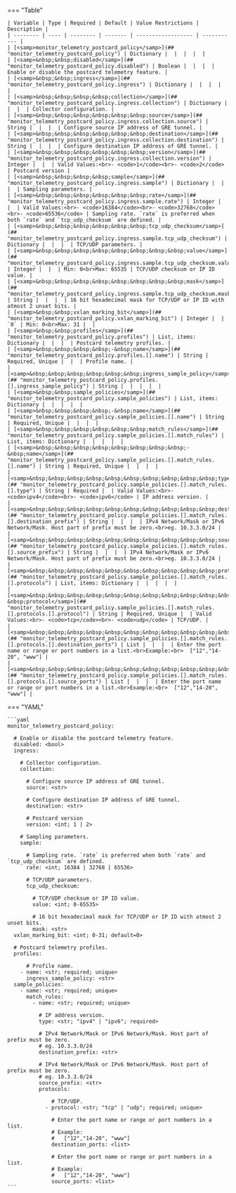 <!--
  ~ Copyright (c) 2024 Arista Networks, Inc.
  ~ Use of this source code is governed by the Apache License 2.0
  ~ that can be found in the LICENSE file.
  -->
=== "Table"

    | Variable | Type | Required | Default | Value Restrictions | Description |
    | -------- | ---- | -------- | ------- | ------------------ | ----------- |
    | [<samp>monitor_telemetry_postcard_policy</samp>](## "monitor_telemetry_postcard_policy") | Dictionary |  |  |  |  |
    | [<samp>&nbsp;&nbsp;disabled</samp>](## "monitor_telemetry_postcard_policy.disabled") | Boolean |  |  |  | Enable or disable the postcard telemetry feature. |
    | [<samp>&nbsp;&nbsp;ingress</samp>](## "monitor_telemetry_postcard_policy.ingress") | Dictionary |  |  |  |  |
    | [<samp>&nbsp;&nbsp;&nbsp;&nbsp;collection</samp>](## "monitor_telemetry_postcard_policy.ingress.collection") | Dictionary |  |  |  | Collector configuration. |
    | [<samp>&nbsp;&nbsp;&nbsp;&nbsp;&nbsp;&nbsp;source</samp>](## "monitor_telemetry_postcard_policy.ingress.collection.source") | String |  |  |  | Configure source IP address of GRE tunnel. |
    | [<samp>&nbsp;&nbsp;&nbsp;&nbsp;&nbsp;&nbsp;destination</samp>](## "monitor_telemetry_postcard_policy.ingress.collection.destination") | String |  |  |  | Configure destination IP address of GRE tunnel. |
    | [<samp>&nbsp;&nbsp;&nbsp;&nbsp;&nbsp;&nbsp;version</samp>](## "monitor_telemetry_postcard_policy.ingress.collection.version") | Integer |  |  | Valid Values:<br>- <code>1</code><br>- <code>2</code> | Postcard version |
    | [<samp>&nbsp;&nbsp;&nbsp;&nbsp;sample</samp>](## "monitor_telemetry_postcard_policy.ingress.sample") | Dictionary |  |  |  | Sampling parameters. |
    | [<samp>&nbsp;&nbsp;&nbsp;&nbsp;&nbsp;&nbsp;rate</samp>](## "monitor_telemetry_postcard_policy.ingress.sample.rate") | Integer |  |  | Valid Values:<br>- <code>16384</code><br>- <code>32768</code><br>- <code>65536</code> | Sampling rate. `rate` is preferred when both `rate` and `tcp_udp_checksum` are defined. |
    | [<samp>&nbsp;&nbsp;&nbsp;&nbsp;&nbsp;&nbsp;tcp_udp_checksum</samp>](## "monitor_telemetry_postcard_policy.ingress.sample.tcp_udp_checksum") | Dictionary |  |  |  | TCP/UDP parameters. |
    | [<samp>&nbsp;&nbsp;&nbsp;&nbsp;&nbsp;&nbsp;&nbsp;&nbsp;value</samp>](## "monitor_telemetry_postcard_policy.ingress.sample.tcp_udp_checksum.value") | Integer |  |  | Min: 0<br>Max: 65535 | TCP/UDP checksum or IP ID value. |
    | [<samp>&nbsp;&nbsp;&nbsp;&nbsp;&nbsp;&nbsp;&nbsp;&nbsp;mask</samp>](## "monitor_telemetry_postcard_policy.ingress.sample.tcp_udp_checksum.mask") | String |  |  |  | 16 bit hexadecimal mask for TCP/UDP or IP ID with atmost 2 unset bits. |
    | [<samp>&nbsp;&nbsp;vxlan_marking_bit</samp>](## "monitor_telemetry_postcard_policy.vxlan_marking_bit") | Integer |  | `0` | Min: 0<br>Max: 31 |  |
    | [<samp>&nbsp;&nbsp;profiles</samp>](## "monitor_telemetry_postcard_policy.profiles") | List, items: Dictionary |  |  |  | Postcard telemetry profiles. |
    | [<samp>&nbsp;&nbsp;&nbsp;&nbsp;-&nbsp;name</samp>](## "monitor_telemetry_postcard_policy.profiles.[].name") | String | Required, Unique |  |  | Profile name. |
    | [<samp>&nbsp;&nbsp;&nbsp;&nbsp;&nbsp;&nbsp;ingress_sample_policy</samp>](## "monitor_telemetry_postcard_policy.profiles.[].ingress_sample_policy") | String |  |  |  |  |
    | [<samp>&nbsp;&nbsp;sample_policies</samp>](## "monitor_telemetry_postcard_policy.sample_policies") | List, items: Dictionary |  |  |  |  |
    | [<samp>&nbsp;&nbsp;&nbsp;&nbsp;-&nbsp;name</samp>](## "monitor_telemetry_postcard_policy.sample_policies.[].name") | String | Required, Unique |  |  |  |
    | [<samp>&nbsp;&nbsp;&nbsp;&nbsp;&nbsp;&nbsp;match_rules</samp>](## "monitor_telemetry_postcard_policy.sample_policies.[].match_rules") | List, items: Dictionary |  |  |  |  |
    | [<samp>&nbsp;&nbsp;&nbsp;&nbsp;&nbsp;&nbsp;&nbsp;&nbsp;-&nbsp;name</samp>](## "monitor_telemetry_postcard_policy.sample_policies.[].match_rules.[].name") | String | Required, Unique |  |  |  |
    | [<samp>&nbsp;&nbsp;&nbsp;&nbsp;&nbsp;&nbsp;&nbsp;&nbsp;&nbsp;&nbsp;type</samp>](## "monitor_telemetry_postcard_policy.sample_policies.[].match_rules.[].type") | String | Required |  | Valid Values:<br>- <code>ipv4</code><br>- <code>ipv6</code> | IP address version. |
    | [<samp>&nbsp;&nbsp;&nbsp;&nbsp;&nbsp;&nbsp;&nbsp;&nbsp;&nbsp;&nbsp;destination_prefix</samp>](## "monitor_telemetry_postcard_policy.sample_policies.[].match_rules.[].destination_prefix") | String |  |  |  | IPv4 Network/Mask or IPv6 Network/Mask. Host part of prefix must be zero.<br>eg. 10.3.3.0/24 |
    | [<samp>&nbsp;&nbsp;&nbsp;&nbsp;&nbsp;&nbsp;&nbsp;&nbsp;&nbsp;&nbsp;source_prefix</samp>](## "monitor_telemetry_postcard_policy.sample_policies.[].match_rules.[].source_prefix") | String |  |  |  | IPv4 Network/Mask or IPv6 Network/Mask. Host part of prefix must be zero.<br>eg. 10.3.3.0/24 |
    | [<samp>&nbsp;&nbsp;&nbsp;&nbsp;&nbsp;&nbsp;&nbsp;&nbsp;&nbsp;&nbsp;protocols</samp>](## "monitor_telemetry_postcard_policy.sample_policies.[].match_rules.[].protocols") | List, items: Dictionary |  |  |  |  |
    | [<samp>&nbsp;&nbsp;&nbsp;&nbsp;&nbsp;&nbsp;&nbsp;&nbsp;&nbsp;&nbsp;&nbsp;&nbsp;-&nbsp;protocol</samp>](## "monitor_telemetry_postcard_policy.sample_policies.[].match_rules.[].protocols.[].protocol") | String | Required, Unique |  | Valid Values:<br>- <code>tcp</code><br>- <code>udp</code> | TCP/UDP. |
    | [<samp>&nbsp;&nbsp;&nbsp;&nbsp;&nbsp;&nbsp;&nbsp;&nbsp;&nbsp;&nbsp;&nbsp;&nbsp;&nbsp;&nbsp;destination_ports</samp>](## "monitor_telemetry_postcard_policy.sample_policies.[].match_rules.[].protocols.[].destination_ports") | List |  |  |  | Enter the port name or range or port numbers in a list.<br>Example:<br>  ["12","14-20", "www"] |
    | [<samp>&nbsp;&nbsp;&nbsp;&nbsp;&nbsp;&nbsp;&nbsp;&nbsp;&nbsp;&nbsp;&nbsp;&nbsp;&nbsp;&nbsp;source_ports</samp>](## "monitor_telemetry_postcard_policy.sample_policies.[].match_rules.[].protocols.[].source_ports") | List |  |  |  | Enter the port name or range or port numbers in a list.<br>Example:<br>  ["12","14-20", "www"] |

=== "YAML"

    ```yaml
    monitor_telemetry_postcard_policy:

      # Enable or disable the postcard telemetry feature.
      disabled: <bool>
      ingress:

        # Collector configuration.
        collection:

          # Configure source IP address of GRE tunnel.
          source: <str>

          # Configure destination IP address of GRE tunnel.
          destination: <str>

          # Postcard version
          version: <int; 1 | 2>

        # Sampling parameters.
        sample:

          # Sampling rate. `rate` is preferred when both `rate` and `tcp_udp_checksum` are defined.
          rate: <int; 16384 | 32768 | 65536>

          # TCP/UDP parameters.
          tcp_udp_checksum:

            # TCP/UDP checksum or IP ID value.
            value: <int; 0-65535>

            # 16 bit hexadecimal mask for TCP/UDP or IP ID with atmost 2 unset bits.
            mask: <str>
      vxlan_marking_bit: <int; 0-31; default=0>

      # Postcard telemetry profiles.
      profiles:

          # Profile name.
        - name: <str; required; unique>
          ingress_sample_policy: <str>
      sample_policies:
        - name: <str; required; unique>
          match_rules:
            - name: <str; required; unique>

              # IP address version.
              type: <str; "ipv4" | "ipv6"; required>

              # IPv4 Network/Mask or IPv6 Network/Mask. Host part of prefix must be zero.
              # eg. 10.3.3.0/24
              destination_prefix: <str>

              # IPv4 Network/Mask or IPv6 Network/Mask. Host part of prefix must be zero.
              # eg. 10.3.3.0/24
              source_prefix: <str>
              protocols:

                  # TCP/UDP.
                - protocol: <str; "tcp" | "udp"; required; unique>

                  # Enter the port name or range or port numbers in a list.
                  # Example:
                  #   ["12","14-20", "www"]
                  destination_ports: <list>

                  # Enter the port name or range or port numbers in a list.
                  # Example:
                  #   ["12","14-20", "www"]
                  source_ports: <list>
    ```
